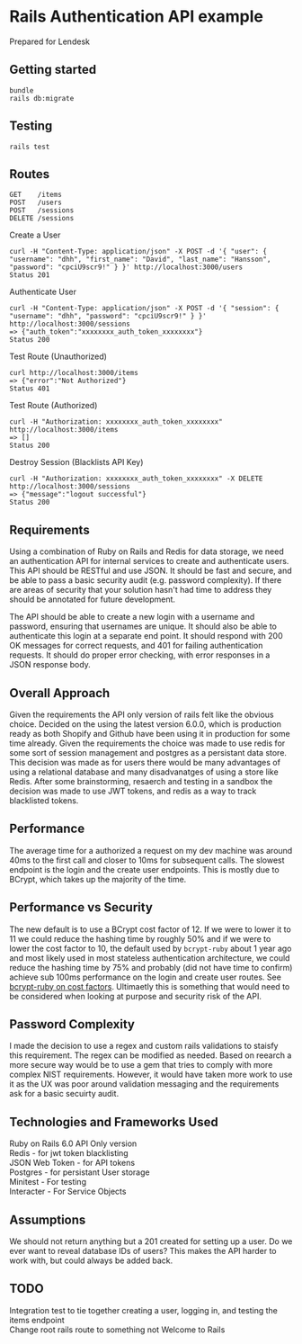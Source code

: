 # Rails Authentication API example

Prepared for Lendesk  

## Getting started

```
bundle
rails db:migrate
```

## Testing  

```
rails test
```

## Routes
```
GET    /items
POST   /users
POST   /sessions
DELETE /sessions
```

Create a User
```
curl -H "Content-Type: application/json" -X POST -d '{ "user": { "username": "dhh", "first_name": "David", "last_name": "Hansson", "password": "cpciU9scr9!" } }' http://localhost:3000/users
Status 201
```

Authenticate User
```
curl -H "Content-Type: application/json" -X POST -d '{ "session": { "username": "dhh", "password": "cpciU9scr9!" } }' http://localhost:3000/sessions
=> {"auth_token":"xxxxxxxx_auth_token_xxxxxxxx"}
Status 200
```

Test Route (Unauthorized)
```
curl http://localhost:3000/items
=> {"error":"Not Authorized"}
Status 401
```

Test Route (Authorized)
```
curl -H "Authorization: xxxxxxxx_auth_token_xxxxxxxx" http://localhost:3000/items
=> []
Status 200
```

Destroy Session (Blacklists API Key)
```
curl -H "Authorization: xxxxxxxx_auth_token_xxxxxxxx" -X DELETE http://localhost:3000/sessions
=> {"message":"logout successful"}
Status 200
```

## Requirements  
Using a combination of Ruby on Rails and Redis for data storage, we need an authentication API for internal services to create and authenticate users. This API should be RESTful and use JSON. It should be fast and secure, and be able to pass a basic security audit (e.g. password complexity). If there are areas of security that your solution hasn't had time to address they should be annotated for future development.

The API should be able to create a new login with a username and password, ensuring that usernames are unique. It should also be able to authenticate this login at a separate end point. It should respond with 200 OK messages for correct requests, and 401 for failing authentication requests. It should do proper error checking, with error responses in a JSON response body.

## Overall Approach
Given the requirements the API only version of rails felt like the obvious choice. Decided on the using the latest version 6.0.0, which is production ready as both Shopify and Github have been using it in production for some time already. Given the requirements the choice was made to use redis for some sort of session management and postgres as a persistant data store. This decision was made as for users there would be many advantages of using a relational database and many disadvanatges of using a store like Redis. After some brainstorming, resaerch and testing in a sandbox the decision was made to use JWT tokens, and redis as a way to track blacklisted tokens. 

## Performance
The average time for a authorized a request on my dev machine was around 40ms to the first call and closer to 10ms for subsequent calls. The slowest endpoint is the login and the create user endpoints. This is mostly due to BCrypt, which takes up the majority of the time. 

## Performance vs Security
The new default is to use a BCrypt cost factor of 12. If we were to lower it to 11 we could reduce the hashing time by roughly 50% and if we were to lower the cost factor to 10, the default used by `bcrypt-ruby` about 1 year ago and most likely used in most stateless authentication architecture, we could reduce the hashing time by 75% and probably (did not have time to confirm) achieve sub 100ms performance on the login and create user routes. See [bcrypt-ruby on cost factors](https://github.com/codahale/bcrypt-ruby#cost-factors). Ultimaetly this is something that would need to be considered when looking at purpose and security risk of the API.

## Password Complexity
I made the decision to use a regex and custom rails validations to staisfy this requirement. The regex can be modified as needed. Based on reearch a more secure way would be to use a gem that tries to comply with more complex NIST requirements. However, it would have taken more work to use it as the UX was poor around validation messaging and the requirements ask for a basic secuirty audit.  

## Technologies and Frameworks Used
Ruby on Rails 6.0 API Only version  
Redis - for jwt token blacklisting  
JSON Web Token - for API tokens  
Postgres - for persistant User storage  
Minitest - For testing  
Interacter - For Service Objects  

## Assumptions
We should not return anything but a 201 created for setting up a user. Do we ever want to reveal database IDs of users? This makes the API harder to work with, but could always be added back.

## TODO
Integration test to tie together creating a user, logging in, and testing the items endpoint  
Change root rails route to something not Welcome to Rails
